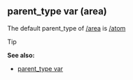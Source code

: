 ## parent_type var (area)



The default parent_type of [/area](/ref/area.md)  is [/atom](/ref/atom.md) 

> [!TIP] 
> **See also:**
> +   [parent_type var](/ref/datum/var/parent_type.md) 